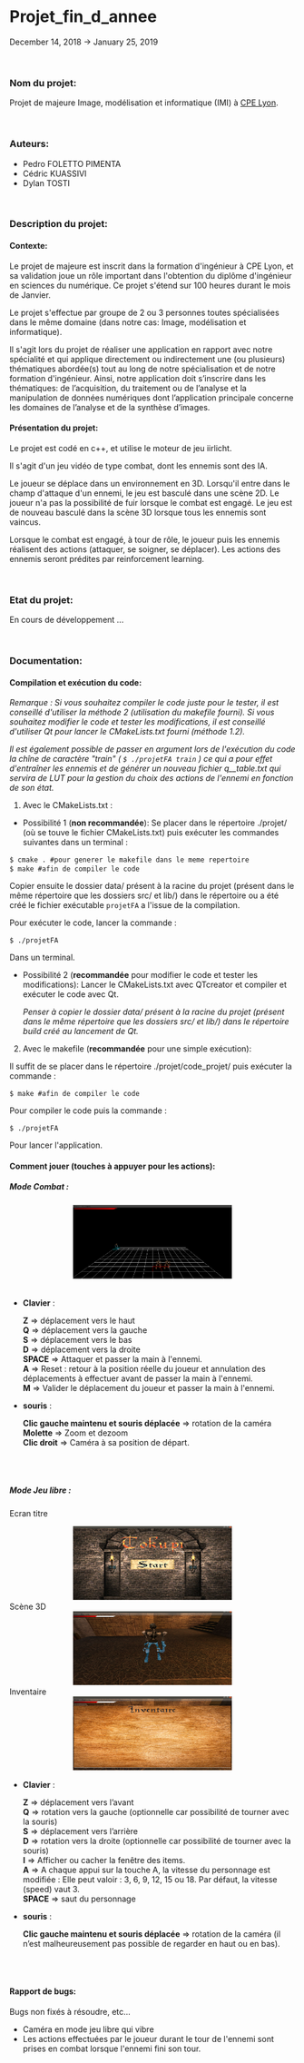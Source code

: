 # Projet_fin_d_annee


December 14, 2018   ->    January 25, 2019


</br>

### Nom du projet:

Projet de majeure Image, modélisation et informatique (IMI) à [CPE Lyon](https://www.cpe.fr/ingenieur-sciences-du-numerique/majeure-image-modelisation-informatique/).

</br>

### Auteurs:

* Pedro FOLETTO PIMENTA
* Cédric KUASSIVI
* Dylan TOSTI


</br>

### Description du projet:

#### Contexte:
Le projet de majeure est inscrit dans la formation d'ingénieur à CPE Lyon, et sa validation joue un rôle important dans l'obtention du diplôme d'ingénieur en sciences du numérique. Ce projet s'étend sur 100 heures durant le mois de Janvier.

Le projet s'effectue par groupe de 2 ou 3 personnes toutes spécialisées dans le même domaine (dans notre cas: Image, modélisation et informatique).

Il s'agit lors du projet de réaliser une application en rapport avec notre spécialité et qui applique directement ou indirectement une (ou plusieurs) thématiques abordée(s) tout au long de notre spécialisation et de notre formation d'ingénieur. Ainsi, notre application doit s’inscrire dans les thématiques: de l’acquisition, du traitement ou de l’analyse et la manipulation de données numériques dont l’application principale concerne les domaines de l’analyse et de la synthèse d’images.


#### Présentation du projet:
Le projet est codé en c++, et utilise le moteur de jeu iirlicht.

Il s'agit d'un jeu vidéo de type combat, dont les ennemis sont des IA.

Le joueur se déplace dans un environnement en 3D. Lorsqu'il entre dans le champ d'attaque d'un ennemi, le jeu est basculé dans une scène 2D. Le joueur n'a pas la possibilité de fuir lorsque le combat est engagé. Le jeu est de nouveau basculé dans la scène 3D lorsque tous les ennemis sont vaincus.

Lorsque le combat est engagé, à tour de rôle, le joueur puis les ennemis réalisent des actions (attaquer, se soigner, se déplacer). Les actions des ennemis seront prédites par reinforcement learning.


</br>

### Etat du projet:

En cours de développement ...


</br>

### Documentation:

#### Compilation et exécution du code:

  _Remarque : Si vous souhaitez compiler le code juste pour le tester, il est conseillé d'utiliser la méthode 2 (utilisation du makefile fourni).
  Si vous souhaitez modifier le code et tester les modifications, il est conseillé d'utiliser Qt pour lancer le CMakeLists.txt fourni (méthode 1.2)._

  _Il est également possible de passer en argument lors de l'exécution du code la chîne de caractère "train" ( `$ ./projetFA train` ) ce qui a pour effet d'entraîner les ennemis et de générer un nouveau fichier q__table.txt qui servira de LUT pour la gestion du choix des actions de l'ennemi en fonction de son état._


1. Avec le CMakeLists.txt :
  * Possibilité 1 (**non recommandée**): Se placer dans le répertoire ./projet/ (où se touve le fichier CMakeLists.txt) puis exécuter les commandes suivantes dans un terminal :
  ```
  $ cmake . #pour generer le makefile dans le meme repertoire
  $ make #afin de compiler le code
  ```
  Copier ensuite le dossier data/ présent à la racine du projet (présent dans le même répertoire que les dossiers src/ et lib/) dans le répertoire ou a été créé le fichier exécutable `projetFA` a l'issue de la compilation.

  Pour exécuter le code, lancer la commande :
  ```
  $ ./projetFA
  ```
  Dans un terminal.

  * Possibilité 2 (**recommandée** pour modifier le code et tester les modifications): Lancer le CMakeLists.txt avec QTcreator et compiler et exécuter le code avec Qt.

    _Penser à copier le dossier data/ présent à la racine du projet (présent dans le même répertoire que les dossiers src/ et lib/) dans le répertoire build créé au lancement de Qt._


2. Avec le makefile (**recommandée** pour une simple exécution):

  Il suffit de se placer dans le répertoire ./projet/code_projet/ puis exécuter la commande :

  ```
  $ make #afin de compiler le code
  ```

  Pour compiler le code puis la commande :
  ```
  $ ./projetFA
  ```
  Pour lancer l'application.


#### Comment jouer (touches à appuyer pour les actions):

##### Mode Combat :
<div style="text-align:center"><img src="./projet/code_projet/data/screenshots/animDeplacements.png" width="280" height="130"></div>
</br>

* **Clavier** :

  **Z** ⇒ déplacement vers le haut
  </br>
  **Q** ⇒ déplacement vers la gauche
  </br>
  **S** ⇒ déplacement vers le bas
  </br>
  **D** ⇒ déplacement vers la droite
  </br>
  **SPACE** ⇒ Attaquer et passer la main à l'ennemi.
  </br>
  **A** ⇒ Reset : retour à la position réelle du joueur et annulation des déplacements à effectuer avant de passer la main à l'ennemi.
  </br>
  **M** ⇒ Valider le déplacement du joueur et passer la main à l'ennemi.


* **souris** :

  **Clic gauche maintenu et souris déplacée** => rotation de la caméra
  </br>
  **Molette** => Zoom et dezoom
  </br>
  **Clic droit** => Caméra à sa position de départ.


</br> </br>

##### Mode Jeu libre :

Ecran titre
<div style="text-align:center"><img src="./projet/code_projet/data/screenshots/ecranTitre.png" width="280" height="130"></div>
Scène 3D
<div style="text-align:center"><img src="./projet/code_projet/data/screenshots/jeuLibre.png" width="280" height="130"></div>
Inventaire
<div style="text-align:center"><img src="./projet/code_projet/data/screenshots/inventaire.png" width="280" height="130"></div>

* **Clavier** :

  **Z** ⇒ déplacement vers l’avant
  </br>
  **Q** ⇒ rotation vers la gauche (optionnelle car possibilité de tourner avec la souris)
  </br>
  **S** ⇒ déplacement vers l’arrière
  </br>
  **D** ⇒ rotation vers la droite (optionnelle car possibilité de tourner avec la souris)
  </br>
  **I** ⇒ Afficher ou cacher la fenêtre des items.
  </br>
  **A** ⇒ A chaque appui sur la touche A, la vitesse du personnage est modifiée : Elle peut valoir :  3, 6, 9, 12, 15 ou 18. Par défaut, la vitesse (speed) vaut 3.
  </br>
  **SPACE** ⇒ saut du personnage

* **souris** :

  **Clic gauche maintenu et souris déplacée** => rotation de la caméra (il n’est malheureusement pas possible de regarder en haut ou en bas).

</br> </br>

#### Rapport de bugs:

Bugs non fixés à résoudre, etc...

* Caméra en mode jeu libre qui vibre
* Les actions effectuées par le joueur durant le tour de l'ennemi sont prises en combat lorsque l'ennemi fini son tour.
